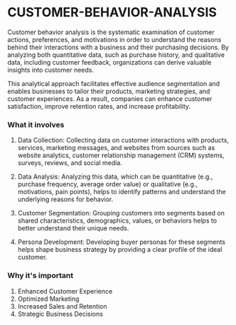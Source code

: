 # CUSTOMER-BEHAVIOR-ANALYSIS

Customer behavior analysis is the systematic examination of customer actions, preferences, and motivations in order to understand the reasons behind their interactions with a business and their purchasing decisions. By analyzing both quantitative data, such as purchase history, and qualitative data, including customer feedback, organizations can derive valuable insights into customer needs. 

This analytical approach facilitates effective audience segmentation and enables businesses to tailor their products, marketing strategies, and customer experiences. As a result, companies can enhance customer satisfaction, improve retention rates, and increase profitability.

### What it involves

1. Data Collection: Collecting data on customer interactions with products, services, marketing messages, and websites from sources such as website analytics, customer relationship management (CRM) systems, surveys, reviews, and social media.

2. Data Analysis: Analyzing this data, which can be quantitative (e.g., purchase frequency, average order value) or qualitative (e.g., motivations, pain points), helps to identify patterns and understand the underlying reasons for behavior.

3. Customer Segmentation: Grouping customers into segments based on shared characteristics, demographics, values, or behaviors helps to better understand their unique needs. 

4. Persona Development: Developing buyer personas for these segments helps shape business strategy by providing a clear profile of the ideal customer.


### Why it's important

1. Enhanced Customer Experience 
2. Optimized Marketing 
3. Increased Sales and Retention
4. Strategic Business Decisions




